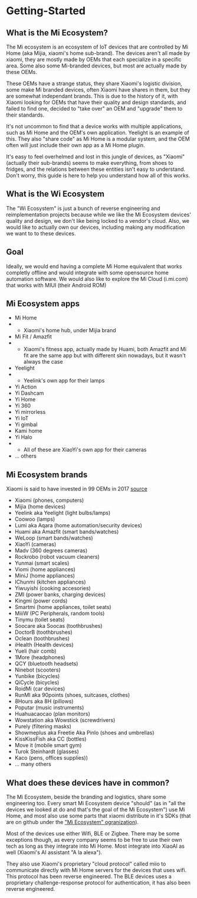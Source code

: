 # Getting-Started

## What is the Mi Ecosystem?

The Mi ecosystem is an ecosystem of IoT devices that are controlled by Mi Home (aka Mijia, xiaomi's home sub-brand).
The devices aren't all made by xiaomi, they are mostly made by OEMs that each specialize in a specific area. Some also some Mi-branded devices, but most are actually made by these OEMs.

These OEMs have a strange status, they share Xiaomi's logistic division, some make Mi branded devices, often Xiaomi have shares in them, but they are somewhat independant brands. This is due to the history of it, with Xiaomi looking for OEMs that have their quality and design standards, and failed to find one, decided to "take over" an OEM and "upgrade" them to their standards.

It's not uncommon to find that a device works with multiple applications, such as Mi Home and the OEM's own application. Yeelight is an example of this. They also "share code" as Mi Home is a modular system, and the OEM often will just include their own app as a Mi Home plugin.

It's easy to feel overhelmed and lost in this jungle of devices, as "Xiaomi" (actually their sub-brands) seems to make everything, from shoes to fridges, and the relations between these entities isn't easy to understand. Don't worry, this guide is here to help you understand how all of this works.

## What is the Wi Ecosystem

The "Wi Ecosystem" is just a bunch of reverse engineering and reimplementation projects because while we like the Mi Ecosystem devices' quality and design, we don't like being locked to a vendor's cloud. Also, we would like to actually own our devices, including making any modification we want to to these devices.

## Goal

Ideally, we would end having a complete Mi Home equivalent that works completly offline and would integrate with some opensource home automation software.
We would also like to explore the Mi Cloud (i.mi.com) that works with MIUI (their Android ROM)

## Mi Ecosystem apps

* Mi Home
* * Xiaomi's home hub, under Mijia brand
* Mi Fit / Amazfit
* * Xiaomi's fitness app, actually made by Huami, both Amazfit and Mi fit are the same app but with different skin nowadays, but it wasn't always the case
* Yeelight
* * Yeelink's own app for their lamps
* Yi Action
* Yi Dashcam
* Yi Home
* Yi 360
* Yi mirrorless
* Yi IoT
* Yi gimbal
* Kami home
* Yi Halo
* * All of these are XiaoYi's own app for their cameras
* ... others

## Mi Ecosystem brands

Xiaomi is said to have invested in 99 OEMs in 2017 [source](https://www.techinasia.com/xiaomi-ecosystem)

* Xiaomi (phones, computers)
* Mijia (home devices)
* Yeelink aka Yeelight (light bulbs/lamps)
* Coowoo (lamps)
* Lumi aka Aqara (home automation/security devices)
* Huami aka Amazfit (smart bands/watches)
* WeLoop (smart bands/watches)
* XiaoYi (cameras)
* Madv (360 degrees cameras)
* Rockrobo (robot vacuum cleaners)
* Yunmai (smart scales)
* Viomi (home appliances)
* MiniJ (home appliances)
* IChunmi (kitchen appliances)
* Yiwuyishi (cooking accesories)
* ZMI (power banks, charging devices)
* Kingmi (power cords)
* Smartmi (home appliances, toilet seats)
* MiiiW (PC Peripherals, random tools)
* Tinymu (toilet seats)
* Soocare aka Soocas (toothbrushes)
* DoctorB (toothbrushes)
* Oclean (toothbrushes)
* iHealth (Health devices)
* Yueli (hair comb)
* 1More (headphones)
* QCY (bluetooth headsets)
* Ninebot (scooters)
* Yunbike (bicycles)
* QiCycle (bicycles)
* RoidMi (car devices)
* RunMI aka 90points (shoes, suitcases, clothes)
* 8Hours aka 8H (pillows)
* Poputar (music instruments)
* Huahuacaocao (plan monitors)
* Wowstation aka Wowstick (screwdrivers)
* Purely (filtering masks)
* Showmeplus aka Freetie Aka Pinlo (shoes and umbrellas)
* KissKissFish aka CC (bottles)
* Move it (mobile smart gym)
* Turok Steinhardt (glasses)
* Kaco (pens, offices supplies))
* ... many others

## What does these devices have in common?

The Mi Ecosystem, beside the branding and logistics, share some engineering too. Every smart Mi Ecosystem device "should" (as in "all the devices we looked at do and that's the goal of the Mi Ecosystem") use Mi Home, and most also use some parts that xiaomi distribute in it's SDKs (that are on github under the ["Mi Ecosystem" ogranization](https://github.com/MiEcosystem)).

Most of the devices use either Wifi, BLE or Zigbee. There may be some exceptions though, as every company seems to be free to use their own tech as long as they integrate into Mi Home. Most integrate into XiaoAI as well (Xiaomi's AI assistant "A la alexa").

They also use Xiaomi's proprietary "cloud protocol" called miio to communicate directly with Mi Home servers for the devices that uses wifi. This protocol has been reverse engineered. The BLE devices uses a proprietary challenge-response protocol for authentication, it has also been reverse engineered.
